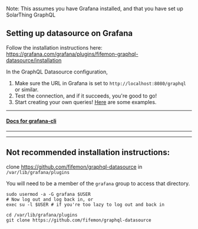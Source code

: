 Note: This assumes you have Grafana installed, and that you have set up SolarThing GraphQL
## Setting up datasource on Grafana
Follow the installation instructions here: https://grafana.com/grafana/plugins/fifemon-graphql-datasource/installation

In the GraphQL Datasource configuration,
1. Make sure the URL in Grafana is set to `http://localhost:8080/graphql` or similar.
2. Test the connection, and if it succeeds, you're good to go!
3. Start creating your own queries! [Here](graphql_queries.md) are some examples.


---

#### [Docs for grafana-cli](https://grafana.com/docs/grafana/latest/administration/cli/#plugins-commands)

---
---

## Not recommended installation instructions:
clone https://github.com/fifemon/graphql-datasource in `/var/lib/grafana/plugins`

You will need to be a member of the `grafana` group to access that directory.

```shell script
sudo usermod -a -G grafana $USER
# Now log out and log back in, or
exec su -l $USER # if you're too lazy to log out and back in

cd /var/lib/grafana/plugins
git clone https://github.com/fifemon/graphql-datasource
```

